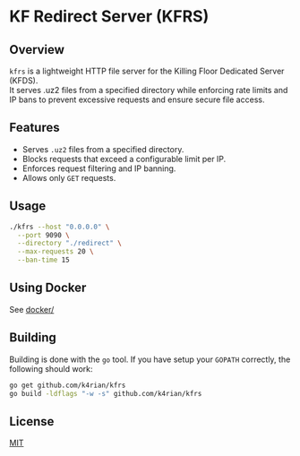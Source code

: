 # KF Redirect Server (KFRS)

## Overview
`kfrs` is a lightweight HTTP file server for the Killing Floor Dedicated Server (KFDS).<br>
It serves .uz2 files from a specified directory while enforcing rate limits and IP bans to prevent excessive requests and ensure secure file access.

## Features
- Serves `.uz2` files from a specified directory.
- Blocks requests that exceed a configurable limit per IP.
- Enforces request filtering and IP banning.
- Allows only `GET` requests.

## Usage
```bash
./kfrs --host "0.0.0.0" \
  --port 9090 \
  --directory "./redirect" \
  --max-requests 20 \
  --ban-time 15
```

## Using Docker
See [docker/][1]

## Building
Building is done with the `go` tool. If you have setup your `GOPATH` correctly, the following should work:
```bash
go get github.com/k4rian/kfrs
go build -ldflags "-w -s" github.com/k4rian/kfrs
```

## License
[MIT][2]

[1]: https://github.com/K4rian/kfrs/blob/main/docker
[2]: https://github.com/K4rian/kfrs/blob/main/LICENSE
